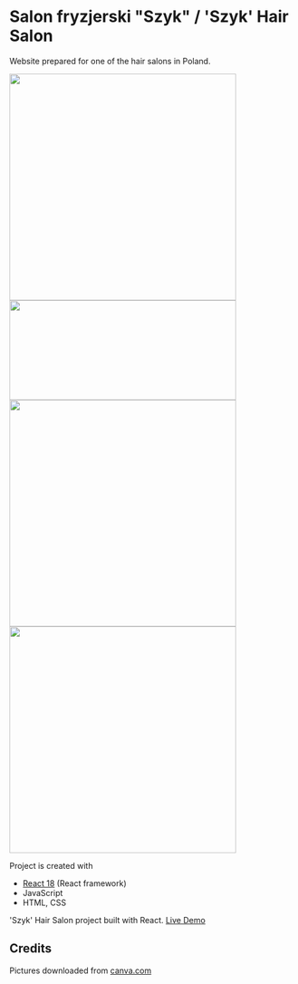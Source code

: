 # Salon fryzjerski "Szyk" / 'Szyk' Hair Salon
Website prepared for one of the hair salons in Poland.

<img src="https://user-images.githubusercontent.com/106275517/231786920-4d0ad7b7-24f5-4122-a75d-fa99d11bbb92.jpg" width="400"> <img src="https://user-images.githubusercontent.com/106275517/231803834-4f96ade2-f8e4-4ced-9622-2c006300f023.jpg" width="400" height="176"> <img src="https://user-images.githubusercontent.com/106275517/231803336-086bcd4d-e040-4899-9a3f-371b5c47b9cd.jpg" width="400"> <img src="https://user-images.githubusercontent.com/106275517/231786905-e283e24e-6316-44b2-86bc-9ab44134dddd.jpg" width="400">

Project is created with
* [React 18](https://react.dev/blog/2022/03/29/react-v18) (React framework)
* JavaScript
* HTML, CSS

'Szyk' Hair Salon project built with React. [Live Demo](https://superlative-kleicha-d01528.netlify.app/)

## Credits
Pictures downloaded from [canva.com](https://canva.com/ 'Canva')

